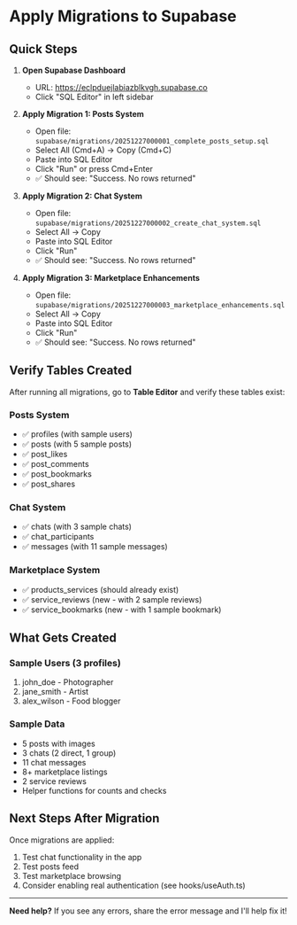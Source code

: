# Apply Migrations to Supabase

## Quick Steps

1. **Open Supabase Dashboard**
   - URL: https://eclpduejlabiazblkvgh.supabase.co
   - Click "SQL Editor" in left sidebar

2. **Apply Migration 1: Posts System**
   - Open file: `supabase/migrations/20251227000001_complete_posts_setup.sql`
   - Select All (Cmd+A) → Copy (Cmd+C)
   - Paste into SQL Editor
   - Click "Run" or press Cmd+Enter
   - ✅ Should see: "Success. No rows returned"

3. **Apply Migration 2: Chat System**
   - Open file: `supabase/migrations/20251227000002_create_chat_system.sql`
   - Select All → Copy
   - Paste into SQL Editor
   - Click "Run"
   - ✅ Should see: "Success. No rows returned"

4. **Apply Migration 3: Marketplace Enhancements**
   - Open file: `supabase/migrations/20251227000003_marketplace_enhancements.sql`
   - Select All → Copy
   - Paste into SQL Editor
   - Click "Run"
   - ✅ Should see: "Success. No rows returned"

## Verify Tables Created

After running all migrations, go to **Table Editor** and verify these tables exist:

### Posts System
- ✅ profiles (with sample users)
- ✅ posts (with 5 sample posts)
- ✅ post_likes
- ✅ post_comments
- ✅ post_bookmarks
- ✅ post_shares

### Chat System
- ✅ chats (with 3 sample chats)
- ✅ chat_participants
- ✅ messages (with 11 sample messages)

### Marketplace System
- ✅ products_services (should already exist)
- ✅ service_reviews (new - with 2 sample reviews)
- ✅ service_bookmarks (new - with 1 sample bookmark)

## What Gets Created

### Sample Users (3 profiles)
1. john_doe - Photographer
2. jane_smith - Artist  
3. alex_wilson - Food blogger

### Sample Data
- 5 posts with images
- 3 chats (2 direct, 1 group)
- 11 chat messages
- 8+ marketplace listings
- 2 service reviews
- Helper functions for counts and checks

## Next Steps After Migration

Once migrations are applied:
1. Test chat functionality in the app
2. Test posts feed
3. Test marketplace browsing
4. Consider enabling real authentication (see hooks/useAuth.ts)

---

**Need help?** If you see any errors, share the error message and I'll help fix it!
